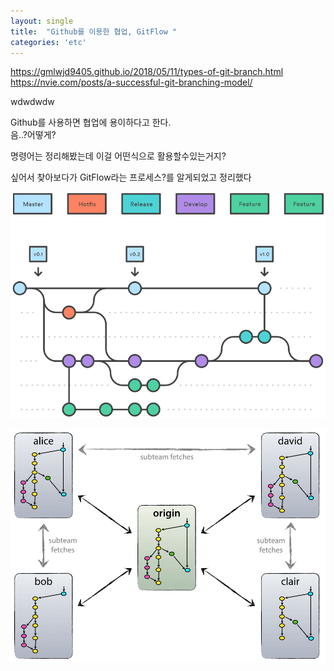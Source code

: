 ```yaml
---
layout: single
title:  "Github를 이용한 협업, GitFlow "
categories: 'etc'
---
```



https://gmlwjd9405.github.io/2018/05/11/types-of-git-branch.html
https://nvie.com/posts/a-successful-git-branching-model/

wdwdwdw

Github를 사용하면 협업에 용이하다고 한다.    
음..?어떻게? 

명령어는 정리해봤는데 이걸 어떤식으로 활용할수있는거지? 

싶어서 찾아보다가 GitFlow라는 프로세스?를 알게되었고 정리했다

![branch](/assets/images/gitbranch.png)



![central-decentral](/assets/images/decentr.png)

